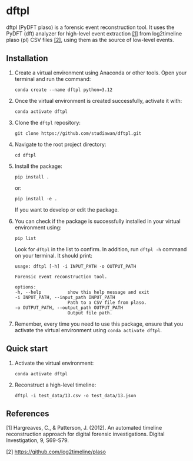 # dftpl
dftpl (PyDFT plaso) is a forensic event reconstruction tool. It uses the PyDFT (dft) analyzer for high-level event extraction [[1]](#1) from log2timeline plaso (pl) CSV files [[2]](#2), using them as the source of low-level events.

## Installation

1. Create a virtual environment using Anaconda or other tools. Open your terminal and run the command: 
   
   `conda create --name dftpl python=3.12`

2. Once the virtual environment is created successfully, activate it with:

    `conda activate dftpl`

3. Clone the `dftpl` repository:

    `git clone https://github.com/studiawan/dftpl.git`

4. Navigate to the root project directory:

    `cd dftpl`

5. Install the package:

    `pip install .`

   or:

    `pip install -e .`

   If you want to develop or edit the package.

6. You can check if the package is successfully installed in your virtual environment using:
      
    `pip list`
      
   Look for `dftpl` in the list to confirm. In addition, run `dftpl -h` command on your terminal. It should print:

    ```
    usage: dftpl [-h] -i INPUT_PATH -o OUTPUT_PATH

    Forensic event reconstruction tool.

    options:
    -h, --help          show this help message and exit
    -i INPUT_PATH, --input_path INPUT_PATH
                        Path to a CSV file from plaso.
    -o OUTPUT_PATH, --output_path OUTPUT_PATH
                        Output file path.
    ```
7. Remember, every time you need to use this package, ensure that you activate the virtual environment using `conda activate dftpl`.

## Quick start

1. Activate the virtual environment:

    `conda activate dftpl`

2. Reconstruct a high-level timeline:

    `dftpl -i test_data/13.csv -o test_data/13.json`

## References

<a id="1">[1]</a>  Hargreaves, C., & Patterson, J. (2012). An automated timeline reconstruction approach for digital forensic investigations. Digital Investigation, 9, S69-S79.

<a id="2">[2]</a> https://github.com/log2timeline/plaso